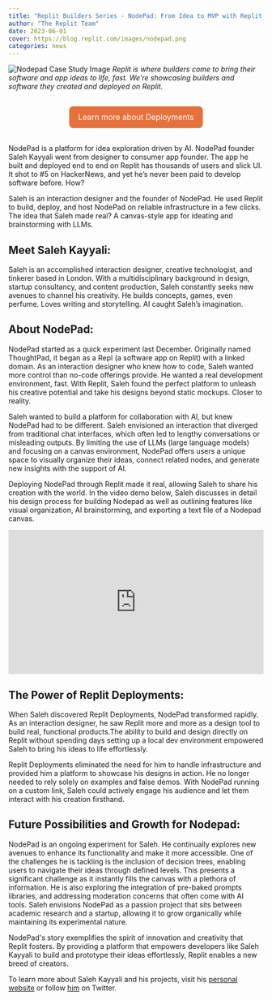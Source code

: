 ```yaml
---
title: "Replit Builders Series - NodePad: From Idea to MVP with Replit Deployments"
author: "The Replit Team"
date: 2023-06-01
cover: https://blog.replit.com/images/nodepad.png
categories: news
---
```

![Nodepad Case Study Image](https://blog.replit.com/images/nodepad.png)
*Replit is where builders come to bring their software and app ideas to life, fast. We’re showcasing builders and software they created and deployed on Replit.* 

<br>

<div style="display: flex; justify-content: center;">
  <a class="cta-btn" href="https://replit.com/site/deployments" target="_blank"
    style="display: flex;
    flex-direction: row;
    color: #fff;
    background-color: #E7713D;
    padding: 12px 18px;
    width: fit-content;
    border-radius: 8px;
    justify-content: center;
    align-items: center;
    transition-duration: 0.1s;
    text-decoration: none;
    font-size: 1.1em;">Learn more about Deployments</a>
</div>

<br>


NodePad is a platform for idea exploration driven by AI. NodePad founder Saleh Kayyali went from designer to consumer app founder. The app he built and deployed end to end on Replit has thousands of users and slick UI. It shot to #5 on HackerNews, and yet he’s never been paid to develop software before. How? 

Saleh is an interaction designer and the founder of NodePad. He used Replit to build, deploy, and host NodePad on reliable infrastructure in a few clicks. The idea that Saleh made real? A canvas-style app for ideating and brainstorming with LLMs.

## Meet Saleh Kayyali:
Saleh is an accomplished interaction designer, creative technologist, and tinkerer based in London. With a multidisciplinary background in design, startup consultancy, and content production, Saleh constantly seeks new avenues to channel his creativity. He builds concepts, games, even perfume. Loves writing and storytelling. AI caught Saleh’s imagination.

## About NodePad:
NodePad started as a quick experiment last December. Originally named ThoughtPad, it began as a Repl (a software app on Replit) with a linked domain. As an interaction designer who knew how to code, Saleh wanted more control than no-code offerings provide. He wanted a real development environment, fast. With Replit, Saleh found the perfect platform to unleash his creative potential and take his designs beyond static mockups. Closer to reality.

Saleh wanted to build a platform for collaboration with AI, but knew NodePad had to be different. Saleh envisioned an interaction that diverged from traditional chat interfaces, which often led to lengthy conversations or misleading outputs. By limiting the use of LLMs (large language models) and focusing on a canvas environment, NodePad offers users a unique space to visually organize their ideas, connect related nodes, and generate new insights with the support of AI. 

Deploying NodePad through Replit made it real, allowing Saleh to share his creation with the world. In the video demo below, Saleh discusses in detail his design process for building Nodepad as well as outlining features like visual organization, AI brainstorming, and exporting a text file of a Nodepad canvas. 

<style>
  .video-container {
  position: relative;
  padding-bottom: 56.25%;
}

.video-container iframe {
  position: absolute;
  top: 0;
  left: 0;
  width: 100%;
  height: 100%;
}
</style>
<div class="video-container"><iframe src="https://www.youtube.com/embed/eYRdF8RvhlQ" title="YouTube video player" frameborder="0" allow="accelerometer; autoplay; clipboard-write; encrypted-media; gyroscope; picture-in-picture" allowfullscreen></iframe></div>

## The Power of Replit Deployments:
When Saleh discovered Replit Deployments, NodePad transformed rapidly. As an interaction designer, he saw Replit more and more as a design tool to build real, functional products.The ability to build and design directly on Replit without spending days setting up a local dev environment empowered Saleh to bring his ideas to life effortlessly.

Replit Deployments eliminated the need for him to handle infrastructure and provided him a platform to showcase his designs in action. He no longer needed to rely solely on examples and false demos. With NodePad running on a custom link, Saleh could actively engage his audience and let them interact with his creation firsthand. 

## Future Possibilities and Growth for Nodepad:
NodePad is an ongoing experiment for Saleh. He continually explores new avenues to enhance its functionality and make it more accessible. One of the challenges he is tackling is the inclusion of decision trees, enabling users to navigate their ideas through defined levels. This presents a significant challenge as it instantly fills the canvas with a plethora of information. He is also exploring the integration of pre-baked prompts libraries, and addressing moderation concerns that often come with AI tools. Saleh envisions NodePad as a passion project that sits between academic research and a startup, allowing it to grow organically while maintaining its experimental nature.

NodePad's story exemplifies the spirit of innovation and creativity that Replit fosters. By providing a platform that empowers developers like Saleh Kayyali to build and prototype their ideas effortlessly, Replit enables a new breed of creators.

To learn more about Saleh Kayyali and his projects, visit his [personal website](https://www.mskayyali.me/) or follow [him](http://twitter.com/mskayyali) on Twitter.
